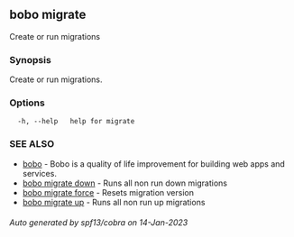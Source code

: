 ## bobo migrate

Create or run migrations

### Synopsis

Create or run migrations.

### Options

```
  -h, --help   help for migrate
```

### SEE ALSO

* [bobo](bobo.md)	 - Bobo is a quality of life improvement for building web apps and services.
* [bobo migrate down](bobo_migrate_down.md)	 - Runs all non run down migrations
* [bobo migrate force](bobo_migrate_force.md)	 - Resets migration version
* [bobo migrate up](bobo_migrate_up.md)	 - Runs all non run up migrations

###### Auto generated by spf13/cobra on 14-Jan-2023
